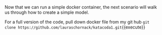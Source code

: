 
Now that we can run a simple docker container, the next scenario will walk us through how to create a simple model. 


For a full version of the code, pull down docker file from my git hub
`git clone https://github.com/lauraschornack/katacoda1.git`{{execute}}

